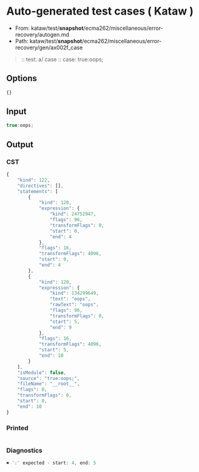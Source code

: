 # Auto-generated test cases ( Kataw )
- From: kataw/test/__snapshot__/ecma262/miscellaneous/error-recovery/autogen.md
- Path: kataw/test/__snapshot__/ecma262/miscellaneous/error-recovery/gen/ax002f_case
> :: test: a/ case
> :: case: true:oops;
## Options

`````js
{}
`````
## Input

`````js
true:oops;
`````
## Output

### CST

```javascript
{
    "kind": 122,
    "directives": [],
    "statements": [
        {
            "kind": 120,
            "expression": {
                "kind": 24752947,
                "flags": 96,
                "transformFlags": 0,
                "start": 0,
                "end": 4
            },
            "flags": 16,
            "transformFlags": 4096,
            "start": 0,
            "end": 4
        },
        {
            "kind": 120,
            "expression": {
                "kind": 134299649,
                "text": "oops",
                "rawText": "oops",
                "flags": 96,
                "transformFlags": 0,
                "start": 5,
                "end": 9
            },
            "flags": 16,
            "transformFlags": 4096,
            "start": 5,
            "end": 10
        }
    ],
    "isModule": false,
    "source": "true:oops;",
    "fileName": "__root__",
    "flags": 0,
    "transformFlags": 0,
    "start": 0,
    "end": 10
}
```

### Printed

```javascript

```

### Diagnostics

```javascript
✖ ':' expected - start: 4, end: 5

```

